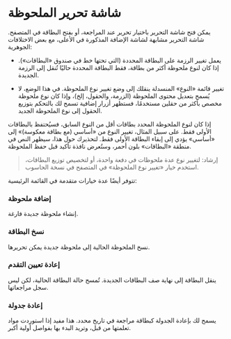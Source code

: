 # شاشة تحرير الملحوظة
يمكن فتح شاشة التحرير باختيار تحرير عند المراجعة، أو بفتح البطاقة في المتصفح.
شاشة التحرير مشابهة لشاشة الإضافة المذكورة في الأعلى، مع بعض الاختلافات الجوهرية:

 * يعمل تغيير الرزمة على البطاقة المحددة (التي تحتها خط في صندوق «البطاقات»).
 إذا كان لنوع ملحوظة أكثر من بطاقة، فقط البطاقة المحددة حاليًا تُنقل إلى الرزمة الجديدة.

 * تغيير قائمة «النوع» المنسدلة ينقلك إلى وضع تغيير نوع الملحوظة. في هذا الوضع، لا يُسمح
 بتعديل محتوى الملحوظة (الزرمة، والحقول، إلخ)، وإذا كان نوع ملحوظة مخصص بأكثر من حقلين مستخدمًا،
 فستظهر أزرار إضافية تسمح لك بالتحكم بتوزيع الحقول إلى نوع الملحوظة الجديد.

إذا كان لنوع الملحوظة المحدد بطاقات أقل من النوع السابق، فسيُحتفظ بالبطاقات الأولى فقط.
على سبيل المثال، تغيير النوع من «أساسي (مع بطاقة معكوسة)» إلى «أساسي» يؤدي إلى
إبقاء البطاقة الأولى فقط. لتحذيرك حول هذا، سيظهر النص في منطقة «البطاقات» بلون أحمر،
وستُعرض نافذة تأكيد قبل حفظ الملحوظة.

 >إرشاد: لتغيير نوع عدة ملحوظات في دفعة واحدة، أو لتخصيص توزيع البطاقات، استخدم
خيار «تغيير نوع الملحوظة» في المتصفح في نسخة الحاسوب.

تتوفر أيضًا عدة خيارات متقدمة في القائمة الرئيسية:

### إضافة ملحوظة
إنشاء ملحوظة جديدة فارغة.

### نسخ البطاقة
نسخ الملحوظة الحالية إلى ملحوظة جديدة يمكن تحريرها.

### إعادة تعيين التقدم
ينقل البطاقة إلى نهاية صف البطاقات الجديدة. تُمسح حالة البطاقة الحالية، لكن ليس سجل مراجعاتها.

### إعادة جدولة
يسمح لك بإعادة الجدولة كبطاقة مراجعة في تاريخ محدد. هذا مفيد إذا استوردت مواد  تعلمتها من قبل،
وتريد البدء بها بفواصل أولية أكبر.
